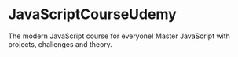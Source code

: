 # JavaScriptCourseUdemy
The modern JavaScript course for everyone! Master JavaScript with projects, challenges and theory.

